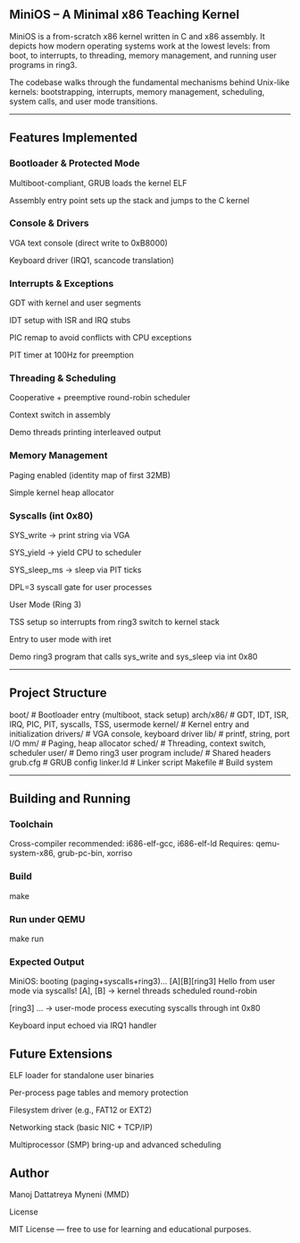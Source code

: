 ## MiniOS – A Minimal x86 Teaching Kernel

MiniOS is a from-scratch x86 kernel written in C and x86 assembly.
It depicts how modern operating systems work at the lowest levels: from boot, to interrupts, to threading, memory management, and running user programs in ring3.

The codebase walks through the fundamental mechanisms behind Unix-like kernels: bootstrapping, interrupts, memory management, scheduling, system calls, and user mode transitions.

---

## Features Implemented

### Bootloader & Protected Mode

Multiboot-compliant, GRUB loads the kernel ELF

Assembly entry point sets up the stack and jumps to the C kernel

### Console & Drivers

VGA text console (direct write to 0xB8000)

Keyboard driver (IRQ1, scancode translation)

### Interrupts & Exceptions

GDT with kernel and user segments

IDT setup with ISR and IRQ stubs

PIC remap to avoid conflicts with CPU exceptions

PIT timer at 100Hz for preemption

### Threading & Scheduling

Cooperative + preemptive round-robin scheduler

Context switch in assembly

Demo threads printing interleaved output

### Memory Management

Paging enabled (identity map of first 32MB)

Simple kernel heap allocator

### Syscalls (int 0x80)

SYS_write → print string via VGA

SYS_yield → yield CPU to scheduler

SYS_sleep_ms → sleep via PIT ticks

DPL=3 syscall gate for user processes

User Mode (Ring 3)

TSS setup so interrupts from ring3 switch to kernel stack

Entry to user mode with iret

Demo ring3 program that calls sys_write and sys_sleep via int 0x80

---

## Project Structure

boot/         # Bootloader entry (multiboot, stack setup)
arch/x86/     # GDT, IDT, ISR, IRQ, PIC, PIT, syscalls, TSS, usermode
kernel/       # Kernel entry and initialization
drivers/      # VGA console, keyboard driver
lib/          # printf, string, port I/O
mm/           # Paging, heap allocator
sched/        # Threading, context switch, scheduler
user/         # Demo ring3 user program
include/      # Shared headers
grub.cfg      # GRUB config
linker.ld     # Linker script
Makefile      # Build system

---

## Building and Running
### Toolchain
Cross-compiler recommended: i686-elf-gcc, i686-elf-ld
Requires: qemu-system-x86, grub-pc-bin, xorriso
### Build
make
### Run under QEMU
make run

### Expected Output
MiniOS: booting (paging+syscalls+ring3)...
[A][B][ring3] Hello from user mode via syscalls!
[A], [B] → kernel threads scheduled round-robin

[ring3] ... → user-mode process executing syscalls through int 0x80

Keyboard input echoed via IRQ1 handler

## Future Extensions

ELF loader for standalone user binaries

Per-process page tables and memory protection

Filesystem driver (e.g., FAT12 or EXT2)

Networking stack (basic NIC + TCP/IP)

Multiprocessor (SMP) bring-up and advanced scheduling

## Author
Manoj Dattatreya Myneni (MMD)

License

MIT License — free to use for learning and educational purposes.

